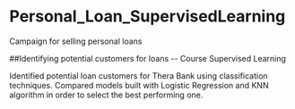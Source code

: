 # Personal_Loan_SupervisedLearning
Campaign for selling personal loans

##Identifying potential customers for loans -- Course Supervised Learning

Identified potential loan customers for Thera Bank using classification techniques. Compared models built with Logistic Regression and KNN algorithm in order to select the best performing one.
